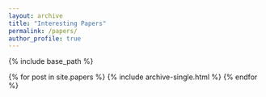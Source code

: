 ```yaml
---
layout: archive
title: "Interesting Papers"
permalink: /papers/
author_profile: true
---
```


{% include base_path %}


{% for post in site.papers %}
  {% include archive-single.html %}
{% endfor %}

